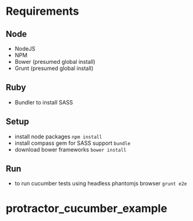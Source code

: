 # Requirements

## Node
* NodeJS
* NPM
* Bower (presumed global install)
* Grunt (presumed global install)

## Ruby
* Bundler to install SASS

## Setup
* install node packages `npm install`
* install compass gem for SASS support `bundle`
* download bower frameworks `bower install`

## Run
* to run cucumber tests using headless phantomjs browser `grunt e2e`
# protractor_cucumber_example
